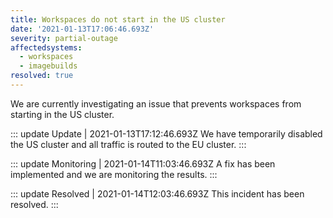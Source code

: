 ```yaml
---
title: Workspaces do not start in the US cluster
date: '2021-01-13T17:06:46.693Z'
severity: partial-outage
affectedsystems:
  - workspaces
  - imagebuilds
resolved: true
---
```

We are currently investigating an issue that prevents workspaces from starting in the US cluster.

::: update Update | 2021-01-13T17:12:46.693Z
We have temporarily disabled the US cluster and all traffic is routed to the EU cluster.
:::

::: update Monitoring | 2021-01-14T11:03:46.693Z
A fix has been implemented and we are monitoring the results.
:::

::: update Resolved | 2021-01-14T12:03:46.693Z
This incident has been resolved.
:::

<!--- language code: en -->
